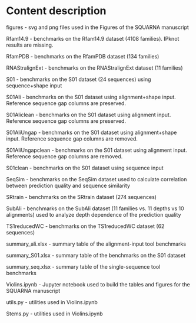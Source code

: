 # Content description

figures - svg and png files used in the Figures of the SQUARNA manuscript

Rfam14.9 - benchmarks on the Rfam14.9 dataset (4108 families). IPknot results are missing.

RfamPDB - benchmarks on the RfamPDB dataset (134 families)

RNAStralignExt - benchmarks on the RNAStralignExt dataset (11 families)

S01 - benchmarks on the S01 dataset (24 sequences) using sequence+shape input

S01Ali - benchmarks on the S01 dataset using alignment+shape input. Reference sequence gap columns are preserved.

S01Aliclean - benchmarks on the S01 dataset using alignment input. Reference sequence gap columns are preserved.

S01AliUngap - benchmarks on the S01 dataset using alignment+shape input. Reference sequence gap columns are removed.

S01AliUngapclean - benchmarks on the S01 dataset using alignment input. Reference sequence gap columns are removed.

S01clean - benchmarks on the S01 dataset using sequence input

SeqSim - benchmarks on the SeqSim dataset used to calculate correlation between prediction quality and sequence similarity

SRtrain - benchmarks on the SRtrain dataset (274 sequences)

SubAli - benchmarks on the SubAli dataset (11 families vs. 11 depths vs 10 alignments) used to analyze depth dependence of the prediction quality

TS1reducedWC - benchmarks on the TS1reducedWC dataset (62 sequences)

summary_ali.xlsx - summary table of the alignment-input tool benchmarks

summary_S01.xlsx - summary table of the benchmarks on the S01 dataset

summary_seq.xlsx - summary table of the single-sequence tool benchmarks

Violins.ipynb - Jupyter notebook used to build the tables and figures for the SQUARNA manuscript

utils.py - utilities used in Violins.ipynb

Stems.py - utilities used in Violins.ipynb
